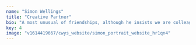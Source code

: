 ```yaml
---
name: "Simon Wellings"
title: "Creative Partner"
bio: "A most unusual of friendships, although he insists we are colleagues. Our old 4 hour daily car commutes means I spent more time with him than with partners or my children. He has the most brightest well-read minds I have had the chance to encounter. This makes him great for analysing almost anything you throw his way and pulling this into a succinct (and usually correct) point of view; great for when we are at work, and infuriating when we are at the pub."
key: 4
image: "v1614419667/cwys_website/simon_portrait_website_hr1qn4"
---
```

